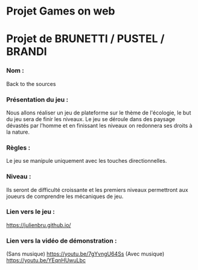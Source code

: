 # Projet Games on web

# Projet de BRUNETTI / PUSTEL / BRANDI

### Nom :
Back to the sources

### Présentation du jeu :
Nous allons réaliser un jeu de plateforme sur le thème de l'écologie, le but du jeu sera de finir les niveaux. Le jeu se déroule dans des paysage dévastés par l’homme et en finissant les niveaux on redonnera ses droits à la nature. 

### Règles : 
Le jeu se manipule uniquement avec les touches directionnelles.

### Niveau : 
Ils seront de difficulté croissante et les premiers niveaux permettront aux joueurs de comprendre les mécaniques de jeu.

### Lien vers le jeu :
https://julienbru.github.io/

### Lien vers la vidéo de démonstration :
  (Sans musique)
  https://youtu.be/7gYvngU64Ss
  (Avec musique)
  https://youtu.be/YEqnHUwuLbc
